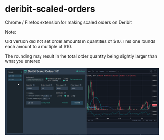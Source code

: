 # deribit-scaled-orders
Chrome / Firefox extension for making scaled orders on Deribit

Note:

Old version did not set order amounts in quantities of $10. This one rounds each amount to a multiple of $10.

The rounding may result in the total order quantity being slightly larger than what you entered.

![deribit-scaled-orders](screenshot.gif)
